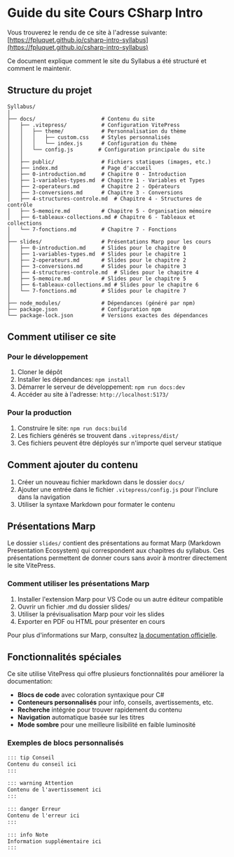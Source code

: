 # Guide du site Cours CSharp Intro 

Vous trouverez le rendu de ce site à l'adresse suivante: [https://fpluquet.github.io/csharp-intro-syllabus](https://fpluquet.github.io/csharp-intro-syllabus)

Ce document explique comment le site du Syllabus a été structuré et comment le maintenir.

## Structure du projet

```
Syllabus/
│
├── docs/                     # Contenu du site
│   ├── .vitepress/           # Configuration VitePress
│   │   ├── theme/            # Personnalisation du thème
│   │   │   ├── custom.css    # Styles personnalisés
│   │   │   └── index.js      # Configuration du thème
│   │   └── config.js        # Configuration principale du site
│   │
│   ├── public/               # Fichiers statiques (images, etc.)
│   ├── index.md              # Page d'accueil
│   ├── 0-introduction.md     # Chapitre 0 - Introduction
│   ├── 1-variables-types.md  # Chapitre 1 - Variables et Types
│   ├── 2-operateurs.md       # Chapitre 2 - Opérateurs
│   ├── 3-conversions.md      # Chapitre 3 - Conversions
│   ├── 4-structures-controle.md  # Chapitre 4 - Structures de contrôle
│   ├── 5-memoire.md          # Chapitre 5 - Organisation mémoire
│   ├── 6-tableaux-collections.md # Chapitre 6 - Tableaux et collections
│   └── 7-fonctions.md        # Chapitre 7 - Fonctions
│
├── slides/                   # Présentations Marp pour les cours
│   ├── 0-introduction.md     # Slides pour le chapitre 0
│   ├── 1-variables-types.md  # Slides pour le chapitre 1
│   ├── 2-operateurs.md       # Slides pour le chapitre 2
│   ├── 3-conversions.md      # Slides pour le chapitre 3
│   ├── 4-structures-controle.md  # Slides pour le chapitre 4
│   ├── 5-memoire.md          # Slides pour le chapitre 5
│   ├── 6-tableaux-collections.md # Slides pour le chapitre 6
│   └── 7-fonctions.md        # Slides pour le chapitre 7
│
├── node_modules/             # Dépendances (généré par npm)
├── package.json              # Configuration npm
└── package-lock.json         # Versions exactes des dépendances
```

## Comment utiliser ce site

### Pour le développement

1. Cloner le dépôt
2. Installer les dépendances: `npm install`
3. Démarrer le serveur de développement: `npm run docs:dev`
4. Accéder au site à l'adresse: `http://localhost:5173/`

### Pour la production

1. Construire le site: `npm run docs:build`
2. Les fichiers générés se trouvent dans `.vitepress/dist/`
3. Ces fichiers peuvent être déployés sur n'importe quel serveur statique

## Comment ajouter du contenu

1. Créer un nouveau fichier markdown dans le dossier `docs/`
2. Ajouter une entrée dans le fichier `.vitepress/config.js` pour l'inclure dans la navigation
3. Utiliser la syntaxe Markdown pour formater le contenu

## Présentations Marp

Le dossier `slides/` contient des présentations au format Marp (Markdown Presentation Ecosystem) qui correspondent aux chapitres du syllabus. Ces présentations permettent de donner cours sans avoir à montrer directement le site VitePress.

### Comment utiliser les présentations Marp

1. Installer l'extension Marp pour VS Code ou un autre éditeur compatible
2. Ouvrir un fichier .md du dossier slides/
3. Utiliser la prévisualisation Marp pour voir les slides
4. Exporter en PDF ou HTML pour présenter en cours

Pour plus d'informations sur Marp, consultez [la documentation officielle](https://marp.app/).

## Fonctionnalités spéciales

Ce site utilise VitePress qui offre plusieurs fonctionnalités pour améliorer la documentation:

- **Blocs de code** avec coloration syntaxique pour C#
- **Conteneurs personnalisés** pour info, conseils, avertissements, etc.
- **Recherche** intégrée pour trouver rapidement du contenu
- **Navigation** automatique basée sur les titres
- **Mode sombre** pour une meilleure lisibilité en faible luminosité

### Exemples de blocs personnalisés

```markdown
::: tip Conseil
Contenu du conseil ici
:::

::: warning Attention
Contenu de l'avertissement ici
:::

::: danger Erreur
Contenu de l'erreur ici
:::

::: info Note
Information supplémentaire ici
:::
```
